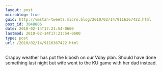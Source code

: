 ```yaml
---
layout: post
microblog: true
guid: http://vmstan-tweets.micro.blog/2010/02/14/9116367422.html
post_id: 3048806
date: 2010-02-14T17:21:54-0600
lastmod: 2010-02-14T17:21:54-0600
type: post
url: /2010/02/14/9116367422.html
---
```

Crappy weather has put the kibosh on our Vday plan. Should have done something last night but wife went to the KU game with her dad instead.
